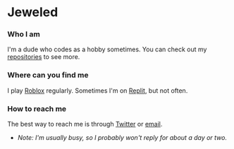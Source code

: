 # Jeweled
### Who I am
I'm a dude who codes as a hobby sometimes. You can check out my [repositories](https://github.com/jeweled-fox?tab=repositories) to see more.
### Where can you find me
I play [Roblox](https://roblox.com/users/125762042/) regularly.
Sometimes I'm on [Replit](https://replit.com/@jeweledfox), but not often.
### How to reach me
The best way to reach me is through [Twitter](https://twitter.com/jeweledfox) or [email](mailto:julianherbert.2007@gmail.com).
- *Note: I'm usually busy, so I probably won't reply for about a day or two.*
